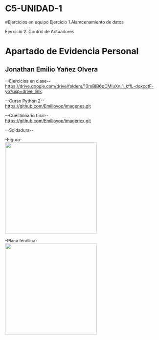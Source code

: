 # C5-UNIDAD-1

#Ejercicios en equipo
Ejercicio 1.Alamcenamiento de datos

Ejercicio 2. Control de Actuadores


# Apartado de Evidencia Personal
## Jonathan Emilio Yañez Olvera 

--Ejercicios en clase--
https://drive.google.com/drive/folders/10roBIB6pCMIuXn_1_kffL-dqxcctF-yo?usp=drive_link

--Curso Python 2--
<br>
https://github.com/Emilioyoo/imagenes.git

--Cuestionario final--
<br>
https://github.com/Emilioyoo/imagenex.git


--Soldadura--

-Figura-
<br>
<img src="" width="300"/>

-Placa fenólica-
<br>
<img src="" width="300"/>

